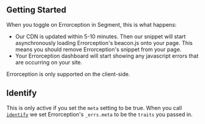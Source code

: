 

## Getting Started

When you toggle on Errorception in Segment, this is what happens:

+ Our CDN is updated within 5-10 minutes. Then our snippet will start asynchronously loading Errorception's beacon.js onto your page. This means you should remove Errorception's snippet from your page.
+ Your Errorception dashboard will start showing any javascript errors that are occurring on your site.

Errorception is only supported on the client-side.


## Identify

This is only active if you set the `meta` setting to be true. When you call [`identify`](/docs/spec/identify/) we set Errorception's `_errs.meta` to be the `traits` you passed in.


